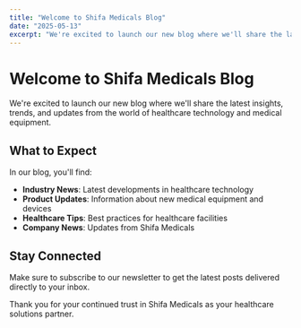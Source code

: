 ```yaml
---
title: "Welcome to Shifa Medicals Blog"
date: "2025-05-13"
excerpt: "We're excited to launch our new blog where we'll share the latest insights in healthcare technology and medical equipment."
---
```


# Welcome to Shifa Medicals Blog

We're excited to launch our new blog where we'll share the latest insights, trends, and updates from the world of healthcare technology and medical equipment.

## What to Expect

In our blog, you'll find:

- **Industry News**: Latest developments in healthcare technology
- **Product Updates**: Information about new medical equipment and devices
- **Healthcare Tips**: Best practices for healthcare facilities
- **Company News**: Updates from Shifa Medicals

## Stay Connected

Make sure to subscribe to our newsletter to get the latest posts delivered directly to your inbox.

Thank you for your continued trust in Shifa Medicals as your healthcare solutions partner.